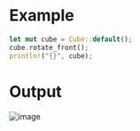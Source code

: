 # Example

```rust
let mut cube = Cube::default();
cube.rotate_front();
println!("{}", cube);
```

# Output

![image](https://github.com/bilousd61/cube_scramble/assets/124484229/acc1a563-dcf4-49b9-a37b-f37a8c6b2857)
